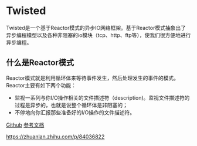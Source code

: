 # Twisted

Twisted是一个基于Reactor模式的异步IO网络框架。基于Reactor模式抽象出了异步编程模型以及各种非阻塞的io模块（tcp、http、ftp等），使我们很方便地进行异步编程。

## 什么是Reactor模式

Reactor模式就是利用循环体来等待事件发生，然后处理发生的事件的模式。
Reactor主要有如下两个功能：

* 监视一系列与你I/O操作相关的文件描述符（description)。监视文件描述符的过程是异步的，也就是说整个循环体是非阻塞的；
* 不停地向你汇报那些准备好的I/O操作的文件描述符。









































[Github](https://github.com/twisted/twisted)
[参考文档](https://docs.twisted.org/en/stable/core/howto/index.html)

https://zhuanlan.zhihu.com/p/84036822